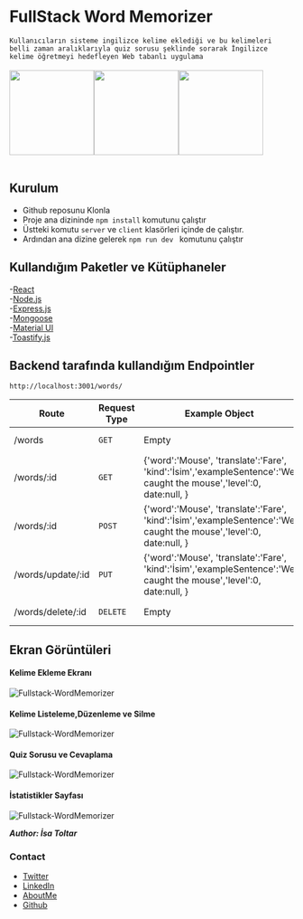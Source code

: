 # FullStack Word Memorizer 

``` Kullanıcıların sisteme ingilizce kelime eklediği ve bu kelimeleri belli zaman aralıklarıyla quiz sorusu şeklinde sorarak İngilizce kelime öğretmeyi hedefleyen Web tabanlı uygulama ```
<br>
<br>
<img src="/img/nodejs-logo.png" width="150"/><img src="/img/reacjs.logo.png" width="150"/><img src="/img/mongodb.logo.png" width="150"/>
<br>
<br>

## Kurulum

- Github reposunu Klonla
- Proje ana dizininde ``` npm install ``` komutunu çalıştır
- Üstteki komutu ``` server ``` ve ``` client ``` klasörleri içinde de çalıştır.
- Ardından ana dizine gelerek ``` npm run dev  ``` komutunu çalıştır

## Kullandığım Paketler ve Kütüphaneler

-[React](https://github.com/facebook/react)<br>
-[Node.js](https://github.com/nodejs/node)<br>
-[Express.js](https://github.com/expressjs/express)<br>
-[Mongoose](https://github.com/Automattic/mongoose)<br>
-[Material UI](https://material-ui.com/)<br>
-[Toastify.js](https://github.com/apvarun/toastify-js)<br>

## Backend tarafında kullandığım Endpointler
``` http://localhost:3001/words/ ``` 

| Route | Request Type	 | Example Object 	 | Description	 |
| --- | --- | --- | --- |
| /words | `GET` | Empty | List all words |
| /words/:id | `GET` | {'word':'Mouse', 'translate':'Fare', 'kind':'İsim','exampleSentence':'We caught the mouse','level':0, date:null, } | Get a word by id |
| /words/:id | `POST` | {'word':'Mouse', 'translate':'Fare', 'kind':'İsim','exampleSentence':'We caught the mouse','level':0, date:null, } | create a new word |
| /words/update/:id | `PUT` | {'word':'Mouse', 'translate':'Fare', 'kind':'İsim','exampleSentence':'We caught the mouse','level':0, date:null, } | Update word by id. |
| /words/delete/:id | `DELETE` | Empty | Delete word by id. |


## Ekran Görüntüleri

#### Kelime Ekleme Ekranı
![Fullstack-WordMemorizer](/img/kelimeekle.png)
<br>
#### Kelime Listeleme,Düzenleme ve Silme
![Fullstack-WordMemorizer](/img/kelimelerim.png)
<br>
#### Quiz Sorusu ve Cevaplama
![Fullstack-WordMemorizer](/img/quiz.png)
<br>
#### İstatistikler Sayfası
![Fullstack-WordMemorizer](/img/istatistikler.png)


**_Author: İsa Toltar_**

### Contact
- [Twitter](https://twitter.com/forsakeofisa)<br>
- [LinkedIn](https://www.linkedin.com/in/isatoltar/)<br>
- [AboutMe](https://about.me/isatoltar/)<br>
- [Github](https://github.com/toltarisa)



